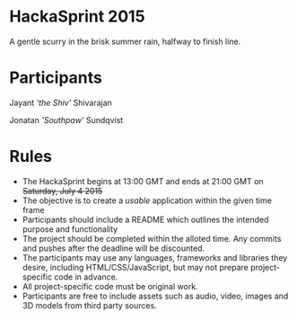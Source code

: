 # HackaSprint 2015
A gentle scurry in the brisk summer rain, halfway to finish line.


Participants
============
Jayant _'the Shiv'_ Shivarajan

Jonatan _'Southpaw'_ Sundqvist


Rules
=====

* The HackaSprint begins at 13:00 GMT and ends at 21:00 GMT on <s>Saturday, July 4 2015</s>  
* The objective is to create a _usable_ application within the given time frame
* Participants should include a README which outlines the intended purpose and functionality  
* The project should be completed within the alloted time. Any commits and pushes after the deadline will be discounted.  
* The participants may use any languages, frameworks and libraries they desire, including HTML/CSS/JavaScript, but may not prepare project-specific code in advance.
* All project-specific code must be original work.
* Participants are free to include assets such as audio, video, images and 3D models from third party sources.
